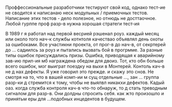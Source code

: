 Проффессиональные разработчики тестируют свой код, однако тест-ие не сводится к написанаю неск модульных / приемочных тестов. Написание этих тестов - дело полезное, но отнюдь не досттаочное. Любой гурппе проф разр-в нужна хорошая стратеги тест-ия 

В 1989 г я работал над первой весрией рэшенал роуз. каждый месяц или около того нач-к службы котнтоля качествао объявлял день охоты за ошибоками. Все участикни проекта, от прог-в до нач-в, от секртерей до ... садиилсь за роуз и пытались вызвать бой в прогрмме. За разные типы ошибок присуждались призы. Ошибка, приводящая к аварийному зав-ию прил-ия мб награждена обедом для двоиз. Тот, кто обн больше всего ошибок, мог выиграт поездку на выхи в Монтерей. Контоль кач-в не д нах дефекты. Я уже говорил это прежде. и скажу это снов. Не смотря на то, что в вашей комп-ии м сущ отдельные ..., зан ... группа разр-ки д стремится к тому, чтобы не выялвл никакхи дефектов. Кадый оаз. когда служба контроля кач-в что-то обнаруж, то д стать треводным сигналом для разр-в. Они долдны спросить себя. как жто произошло и принятьм еры для ...подобных инцедентов в будущем. 
